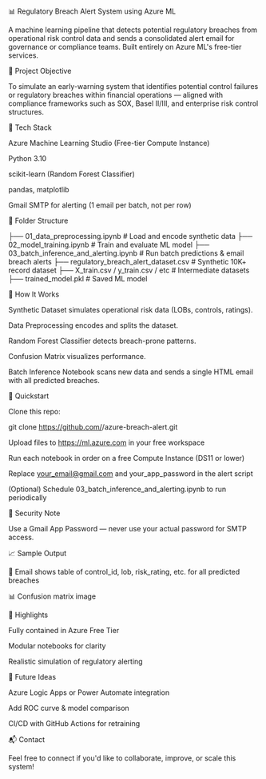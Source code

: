 📊 Regulatory Breach Alert System using Azure ML

A machine learning pipeline that detects potential regulatory breaches from operational risk control data and sends a consolidated alert email for governance or compliance teams. Built entirely on Azure ML's free-tier services.

🎯 Project Objective

To simulate an early-warning system that identifies potential control failures or regulatory breaches within financial operations — aligned with compliance frameworks such as SOX, Basel II/III, and enterprise risk control structures.

🧰 Tech Stack

Azure Machine Learning Studio (Free-tier Compute Instance)

Python 3.10

scikit-learn (Random Forest Classifier)

pandas, matplotlib

Gmail SMTP for alerting (1 email per batch, not per row)

📂 Folder Structure

├── 01_data_preprocessing.ipynb       # Load and encode synthetic data
├── 02_model_training.ipynb           # Train and evaluate ML model
├── 03_batch_inference_and_alerting.ipynb # Run batch predictions & email breach alerts
├── regulatory_breach_alert_dataset.csv    # Synthetic 10K+ record dataset
├── X_train.csv / y_train.csv / etc   # Intermediate datasets
├── trained_model.pkl                 # Saved ML model

🧪 How It Works

Synthetic Dataset simulates operational risk data (LOBs, controls, ratings).

Data Preprocessing encodes and splits the dataset.

Random Forest Classifier detects breach-prone patterns.

Confusion Matrix visualizes performance.

Batch Inference Notebook scans new data and sends a single HTML email with all predicted breaches.

🚀 Quickstart

Clone this repo:

git clone https://github.com/<your-username>/azure-breach-alert.git

Upload files to https://ml.azure.com in your free workspace

Run each notebook in order on a free Compute Instance (DS11 or lower)

Replace your_email@gmail.com and your_app_password in the alert script

(Optional) Schedule 03_batch_inference_and_alerting.ipynb to run periodically

🔐 Security Note

Use a Gmail App Password — never use your actual password for SMTP access.

📈 Sample Output

📧 Email shows table of control_id, lob, risk_rating, etc. for all predicted breaches

📊 Confusion matrix image

📌 Highlights

Fully contained in Azure Free Tier

Modular notebooks for clarity

Realistic simulation of regulatory alerting

🏁 Future Ideas

Azure Logic Apps or Power Automate integration

Add ROC curve & model comparison

CI/CD with GitHub Actions for retraining

📬 Contact

Feel free to connect if you'd like to collaborate, improve, or scale this system!
